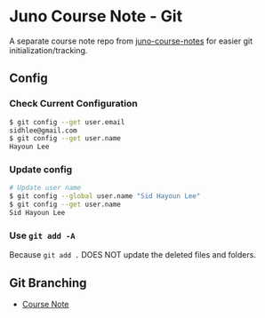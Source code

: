 # Juno Course Note - Git

A separate course note repo from [juno-course-notes](https://github.com/sidhlee/juno-course-notes) for easier git initialization/tracking.

## Config

### Check Current Configuration

```bash
$ git config --get user.email
sidhlee@gmail.com
$ git config --get user.name
Hayoun Lee
```

### Update config

```bash
# Update user name
$ git config --global user.name "Sid Hayoun Lee"
$ git config --get user.name
Sid Hayoun Lee
```

### Use `git add -A`

Because `git add .` DOES NOT update the deleted files and folders.

## Git Branching

- [Course Note](https://github.com/HackerYou/bootcamp-notes/blob/master/git-and-command-line/git-branching.md)
